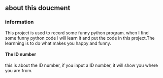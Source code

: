 ## about this doucment ##

### information ###

<p>This project is used to record some funny python program. when I find some funny python code I will learn it and put the code in this project.The learnning is to do what makes you happy and funny.</p>

#### The ID number ####

<p>this is about the ID number, if you input a ID number, it will show you where you are from. </P>